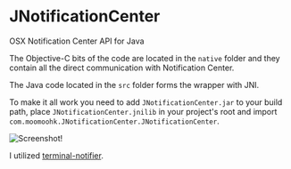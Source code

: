 # JNotificationCenter
OSX Notification Center API for Java

The Objective-C bits of the code are located in the `native` folder and they contain all the direct communication with Notification Center.

The Java code located in the `src` folder forms the wrapper with JNI.

To make it all work you need to add `JNotificationCenter.jar` to your build path, place `JNotificationCenter.jnilib` in your project's root and import `com.moomoohk.JNotificationCenter.JNotificationCenter`.

![](https://cloud.githubusercontent.com/assets/2220203/9722724/516e63e4-55bb-11e5-9338-ca88dbb05564.png "Screenshot!")

I utilized [terminal-notifier](https://github.com/julienXX/terminal-notifier).
